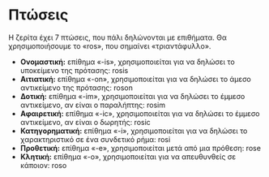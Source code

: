 # Πτώσεις

Η ζερίτα έχει 7 πτώσεις, που πάλι δηλώνονται με επιθήματα.
Θα χρησιμοποιήσουμε το «ros», που σημαίνει «τριαντάφυλλο».

- **Ονομαστική:** επίθημα «-is», χρησιμοποιείται για να δηλώσει το υποκείμενο της πρότασης: rosis
- **Αιτιατική:** επίθημα «-on», χρησιμοποιείται για να δηλώσει το άμεσο αντικείμενο της πρότασης: roson
- **Δοτική:** επίθημα «-im», χρησιμοποιείται για να δηλώσει το έμμεσο αντικείμενο, αν είναι ο παραλήπτης: rosim
- **Αφαιρετική:** επίθημα «-ic», χρησιμοποιείται για να δηλώσει το έμμεσο αντικείμενο, αν είναι ο δωρητής: rosic
- **Κατηγορηματική:** επίθημα «-i», χρησιμοποιείται για να δηλώσει το χαρακτηριστικό σε ένα συνδετικό ρήμα: rosi
- **Προθετική:** επίθημα «-e», χρησιμοποιείται μετά από μια πρόθεση: rose
- **Κλητική:** επίθημα «-o», χρησιμοποιείται για να απευθυνθείς σε κάποιον: roso

